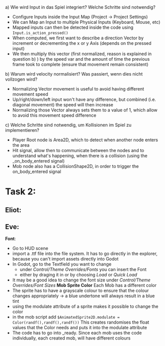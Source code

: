 a) Wie wird Input in das Spiel integriert? Welche Schritte sind notwendig?
- Configure Inputs inside the Input Map (Project -> Project Settings) 
 - We can Map an Input to multiple Physical Inputs (Keyboard, Mouse, etc)
- Mapped inputs can then be detected inside the code using `Input.is_action_pressed()`
- When computed, we first want to describe a direction Vector by increment or decrementing the x or y Axis (depends on the pressed input)
- We then multiply this vector (first normalized, reason is explained in question b) ) by the speed var and the amount of time the previous frame took to complete (ensure that movement remain consistent)

b) Warum wird velocity normalisiert? Was passiert, wenn dies nicht vollzogen wird?
- Normalizing Vector movement is useful to avoid having different movement speed
 - Up/right/down/left input won't have any difference, but combined (i.e. diagonal movement) the speed will then increase
 - Normalizing those Vector always sets them to a value of 1, which allow to avoid this movement speed difference

c) Welche Schritte sind notwendig, um Kollisionen im Spiel zu implementieren?
- Player Root node is Area2D, which to detect when another node enters the area
- Hit signal, allow then to communicate between the nodes and to understand what's happening, when there is a collision (using the _on_body_entered signal)
- Mob node also has a CollisionShape2D, in order to trigger the on_body_entered signal

# Task 2:
## Eliot:
## Eve:
**Font**:
- Go to HUD scene
- import a .ttf file into the file system. It has to go directly in the explorer, because you can't import assets directly into Godot
- In Godot, go to the Textfield you want to change
	- under _Control/Theme Overrides/Fonts_ you can insert the Font
	- either by draging it in or by choosing _Load_ or _Quick Load_
- It may be a good idea to change the font size under _Control/Theme Overrides/Font Sizes_
**Mob Sprite Color**
Each Mob has a different color
- The sprite has to have a grayscale colour to ensure that the colour changes appropriately 
-> a blue undertone will always result in a blue tint
- using the modulate attribute of a sprite makes it possible to change the color
- in the mob script add 
`$AnimatedSprite2D.modulate = Color(randf(),randf(),randf())`
This creates randomises the float values that the Color needs and puts it into the modulate attribute
- The code has to go into _ready. Since each mob uses the code individually, each created mob, will have different colours


